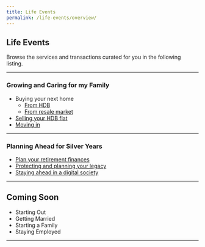 ```yaml
---
title: Life Events
permalink: /life-events/overview/
---
```


## Life Events 

Browse the services and transactions curated for you in the following listing.

---

### Growing and Caring for my Family
  
- Buying your next home
  - [From HDB](/government-services/buying-a-hdb/eligibility/)
  - [From resale market](/government-services/buying-a-hdb-resale/intent-to-buy/)
- [Selling your HDB flat](/government-services/selling-a-hdb/overview)
- [Moving in](/government-services/buying-a-hdb/move-in/)

---

### Planning Ahead for Silver Years

- [Plan your retirement finances](/government-services/plan-for-retirement/finances/)
- [Protecting and planning your legacy](/government-services/plan-my-legacy/plan-ahead/)
- [Staying ahead in a digital society](/government-services/get-digitally-ready/digital-access/)

---

## Coming Soon
- Starting Out
- Getting Married
- Starting a Family
- Staying Employed

---
